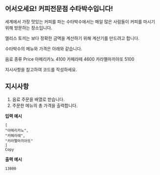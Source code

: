 ## **어서오세요! 커피전문점 수타박수입니다!**

세계에서 가장 맛있는 커피를 파는 수타박수에서는 매일 많은 사람들이 커피를 마시기 위해 방문하는 장소입니다.

엘리스 토끼는 보다 정확한 금액을 계산하기 위해 계산기를 만드려고 합니다.

수타박수의 메뉴와 가격은 아래와 같습니다.

음료 종류    Price
아메리카노    4100
카페라떼    4600
카라멜마끼아또    5100

지시사항을 참고하여 코드를 작성하세요.

## **지시사항**

1. 음료 주문을 배열로 받습니다.
2. 주문한 메뉴의 총 가격을 출력합니다.

**입력 예시**

```
[
"아메리카노",
"카페라떼",
"카라멜마끼아또"
]
Copy
```

**출력 예시**

```
13800
```
